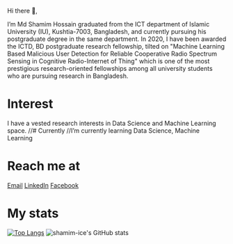 Hi there 👋,

I’m Md Shamim Hossain graduated from the ICT department of Islamic University (IU), Kushtia-7003, Bangladesh, and currently pursuing his postgraduate degree in the same department. In 2020, I have been awarded the ICTD, BD postgraduate research fellowship, tilted on "Machine Learning Based Malicious User Detection for Reliable Cooperative Radio Spectrum Sensing in Cognitive Radio-Internet of Thing" which is one of the most prestigious research-oriented fellowships among all university students who are pursuing research in Bangladesh.
# Interest
I have a vested research interests in Data Science and Machine Learning space.
//# Currently
//I’m currently learning Data Science, Machine Learning

# Reach me at
[Email](shamim.ice.iu@gmail.com)
[LinkedIn](https://www.linkedin.com/in/shamim-ice/)
[Facebook](https://www.facebook.com/shamim.ice.iu/)

# My stats
[![Top Langs](https://github-readme-stats.vercel.app/api/top-langs/?username=shamim-ice&layout=compact)](https://github.com/shamim-ice/github-readme-stats)
![shamim-ice's GitHub stats](https://github-readme-stats.vercel.app/api?username=shamim-ice&show_icons=true&theme=radical)

<!---
shamim-ice/shamim-ice is a ✨ special ✨ repository because its `README.md` (this file) appears on your GitHub profile.
You can click the Preview link to take a look at your changes.
--->
